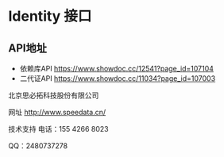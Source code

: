 # Identity 接口
## API地址
* 依赖库API
https://www.showdoc.cc/12541?page_id=107104
* 二代证API
https://www.showdoc.cc/11034?page_id=107003


北京思必拓科技股份有限公司

网址 http://www.speedata.cn/

技术支持 电话：155 4266 8023

QQ：2480737278
